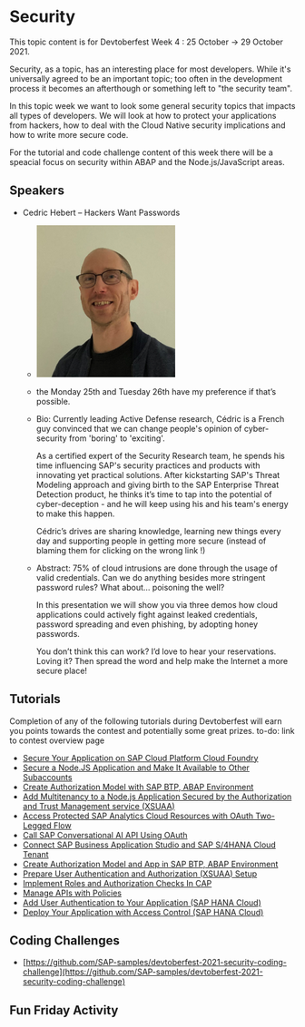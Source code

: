 # Security

This topic content is for Devtoberfest Week 4 : 25 October → 29 October 2021.

Security, as a topic, has an interesting place for most developers.  While it's universally agreed to be an important topic; too often in the development process it becomes an afterthough or something left to "the security team". 

In this topic week we want to look some general security topics that impacts all types of developers. We will look at how to protect your applications from hackers, how to deal with the Cloud Native security implications and how to write more secure code. 

For the tutorial and code challenge content of this week there will be a speacial focus on security within ABAP and the Node.js/JavaScript areas.

## Speakers

* Cedric Hebert – Hackers Want Passwords
  * ![Cedirc Hebert](../../images/CedricHebert.PNG)
  * the Monday 25th and Tuesday 26th have my preference if that’s possible.
  * Bio: Currently leading Active Defense research, Cédric is a French guy convinced that we can change people's opinion of cyber-security from 'boring' to 'exciting'.

    As a certified expert of the Security Research team, he spends his time influencing SAP's security practices and products with innovating yet practical solutions. After kickstarting SAP's Threat Modeling approach and giving birth to the SAP Enterprise Threat Detection product, he thinks it’s time to tap into the potential of cyber-deception - and he will keep using his and his team's energy to make this happen.

    Cédric’s drives are sharing knowledge, learning new things every day and supporting people in getting more secure (instead of blaming them for clicking on the wrong link !)

  * Abstract: 75% of cloud intrusions are done through the usage of valid credentials. Can we do anything besides more stringent password rules? What about… poisoning the well?
  
    In this presentation we will show you via three demos how cloud applications could actively fight against leaked credentials, password spreading and even phishing, by adopting honey passwords.

    You don’t think this can work? I’d love to hear your reservations. Loving it? Then spread the word and help make the Internet a more secure place!


## Tutorials

Completion of any of the following tutorials during Devtoberfest will earn you points towards the contest and potentially some great prizes. to-do: link to contest overview page

* [Secure Your Application on SAP Cloud Platform Cloud Foundry](https://developers.sap.com/group.cloudsdk-more-features.html)
* [Secure a Node.JS Application and Make It Available to Other Subaccounts](https://developers.sap.com/group.cp-cf-security-xsuaa.html)
* [Create Authorization Model with SAP BTP, ABAP Environment](https://developers.sap.com/group.abap-env-authorizations.html)
* [Add Multitenancy to a Node.js Application Secured by the Authorization and Trust Management service (XSUAA)](https://developers.sap.com/tutorials/cp-cf-security-xsuaa-multi-tenant.html)
* [Access Protected SAP Analytics Cloud Resources with OAuth Two-Legged Flow](https://developers.sap.com/tutorials/sac-secure-oauth.html)
* [Call SAP Conversational AI API Using OAuth](https://developers.sap.com/tutorials/conversational-ai-api-oauth.html)
* [Connect SAP Business Application Studio and SAP S/4HANA Cloud Tenant](https://developers.sap.com/tutorials/abap-custom-ui-bas-connect-s4hc.html)
* [Create Authorization Model and App in SAP BTP, ABAP Environment](https://developers.sap.com/tutorials/abap-environment-authorization.html)
* [Prepare User Authentication and Authorization (XSUAA) Setup](https://developers.sap.com/tutorials/btp-app-prepare-xsuaa.html)
* [Implement Roles and Authorization Checks In CAP](https://developers.sap.com/tutorials/btp-app-cap-roles.html)
* [Manage APIs with Policies](https://developers.sap.com/tutorials/cp-apim-sales-tracker-apis-manage.html)
* [Add User Authentication to Your Application (SAP HANA Cloud)](https://developers.sap.com/tutorials/hana-cloud-cap-add-authentication.html)
* [Deploy Your Application with Access Control (SAP HANA Cloud)](https://developers.sap.com/tutorials/hana-cloud-cap-add-auth-deploy.html)

## Coding Challenges

* [https://github.com/SAP-samples/devtoberfest-2021-security-coding-challenge](https://github.com/SAP-samples/devtoberfest-2021-security-coding-challenge)

## Fun Friday Activity
